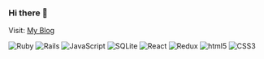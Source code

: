 ### Hi there 👋



Visit:   [My Blog](https://sunitee.hashnode.dev/)

<p>
<img alt="Ruby" src="https://img.shields.io/badge/Ruby-030303?logo=Ruby&style=flat-square&logoColor=CC342D" />
<img alt="Rails" src="https://img.shields.io/badge/Ruby on Rails-030303?logo=Ruby on Rails&style=flat-square&logoColor=CC0000" />
<img alt="JavaScript" src="https://img.shields.io/badge/JavaScript-030303?logo=JavaScript&style=flat-square&logoColor=F7DF1E" />
<img alt="SQLite" src="https://img.shields.io/badge/SQLite-030303?logo=SQLite&style=flat-square&logoColor=003B57" />
<img alt="React" src="https://img.shields.io/badge/React-030303?logo=React&style=flat-square&logoColor=#61DAFB" />
<img alt="Redux" src="https://img.shields.io/badge/Redux-030303?logo=Redux&style=flat-square&logoColor=764ABC" />
<img alt="html5" src="https://img.shields.io/badge/HTML5-030303?logo=HTML5&style=flat-square&logoColor=E34F26" />
<img alt="CSS3" src="https://img.shields.io/badge/CSS3-030303?logo=CSS3&style=flat-square&logoColor=1572B6" />
</p>

<!-- [https://sunitee.hashnode.dev/] -->

<!-- [![Top Langs](https://github-readme-stats.vercel.app/api/top-langs/?username=S3umish)](https://github.com/S3umish/github-readme-stats)

[![Top Langs](https://github-readme-stats.vercel.app/api/top-langs/?username=S3umish&langs_count=8)](https://github.com/S3umish/github-readme-stats) -->

<!-- [![Top Langs](https://github-readme-stats.vercel.app/api/top-langs/?username=S3umish&layout=compact)](https://github.com/S3umish/github-readme-stats)

![Sunitee’s GitHub stats](https://github-readme-stats.vercel.app/api?username=S3umish&show_icons=true&theme=radical) -->


<!--
**S3umish/S3umish** is a ✨ _special_ ✨ repository because its `README.md` (this file) appears on your GitHub profile.

Here are some ideas to get you started:

- 🔭 I’m currently working on ...
- 🌱 I’m currently learning ...
- 👯 I’m looking to collaborate on ...
- 🤔 I’m looking for help with ...
- 💬 Ask me about ...
- 📫 How to reach me: ...
- 😄 Pronouns: ...
- ⚡ Fun fact: ...
-->
